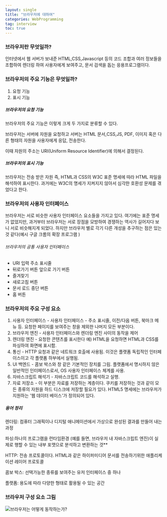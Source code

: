 ```yaml
---
layout: single
title: "브라우저에 대하여"
categories: WebProgramming 
tag: interview
toc: true
---
```


### 브라우저란 무엇일까?

인터넷에서 웹 서버가 보내준 HTML,CSS,Javascript 등의 코드 조합과  여러 정보들을 조합하여 렌더링 하여 사용자에게 보여주고, 문서 검색을 돕는 응용프로그램이다.



### 브라우저의 주요 기능은 무엇일까?

1. 요청 기능
2. 표시 기능

##### 브라우저의 요청 기능

브라우저의 주요 기능은 이렇게 크게 두 가지로 분류할 수 있다. 

브라우저는 서버에 자원을 요청하고 서버는 HTML 문서,CSS,JS, PDF, 이미지 혹은 다른 형태의 자원을 사용자에게 응답, 전송한다. 

이때 자원의 주소는 URI(Uniform Resource Identifier)에 의해서 결정된다.



##### 브라우저의 표시 기능

브라우저는 전송 받은 자원 즉, HTML과 CSS의 W3C 표준 명세에 따라 HTML 파일을 해석하여 표시한다.   과거에는 W3C의 명세가 지켜지지 않아서 심각한 호환성 문제를 겪었다고 한다.



### 브라우저의 사용자 인터페이스

브라우저는 서로 비슷한 사용자 인터페이스 요소들을 가지고 있다. 여기에는 표준 명세가 없었지만, 과거부터 브라우저는 서로 장점을 모방하여 경쟁하는 역사가 길어지다 보니 서로 비슷해지게 되었다. 하지만 브라우저 별로 각기 다른 개성을 추구하는 점은 있는 것 같다(예시 구글 크롬의 확장 프로그램 )



###### 브라우저의 공통 사용자 인터페이스

- URI 입력 주소 표시줄
- 뒤로가기 버튼 앞으로 가기 버튼
- 즐겨찾기
- 새로고침 버튼
- 문서 로드 중단 버튼
- 홈 버튼



### 브라우저의 주요 구성 요소

1. 사용자 인터페이스 - 사용자 인터페이스 - 주소 표시줄, 이전/다음 버튼, 북마크 메뉴 등. 요청한 페이지를 보여주는 창을 제외한 나머지 모든 부분이다.
2. 브라우저 엔진 - 사용자 인터페이스와 렌더링 엔진 사이의 동작을 제어
3. 렌더링 엔진 - 요청한 콘텐츠를 표시한다 예) HTML을 요청하면 HTML과 CSS를 파싱하여 화면에 표시함.
4. 통신 - HTTP 요청과 같은 네트워크 호출에 사용됨. 이것은 플랫폼 독립적인 인터페이스이고 각 플랫폼 하부에서 실행됨.
5. UI 백엔드 - 콤보 박스와 창 같은 기본적인 장치를 그림. 플랫폼에서 명시하지 않은 일반적인 인터페이스로서, OS 사용자 인터페이스 체계를 사용.
6. 자바스크립트 해석기 - 자바스크립트 코드를 해석하고 실행.
7. 자료 저장소 - 이 부분은 자료를 저장하는 계층이다. 쿠키를 저장하는 것과 같이 모든 종류의 자원을 하드 디스크에 저장할 필요가 있다. HTML5 명세에는 브라우저가 지원하는 '웹 데이터 베이스'가 정의되어 있다.

##### 용어 정리

렌더링: 컴퓨터 그래픽이나 디지털 애니메이션에서 가상으로 완성된 결과를 만들어 내는 과정

파싱:하나의 프로그램을 런타임환경 (예를 들면, 브라우저 내 자바스크립트 엔진)이 실제로 행할 수 있는 내부 포맷으로 분석하고 변환하는 것**

HTTP: 전송 프로토콜이다. HTML과 같은 하이퍼미디어 문서를 전송하기위한 애플리케이션 레이어 프로토콜

콤보 박스: 선택가능한 종류를 보여주는 유저 인터페이스 중 하나

플랫폼: 용도에 따라 다양한 형태로 활용될 수 있는 공간



### 브라우저 구성 요소 그림

![브라우저는 어떻게 동작하는가?](https://d2.naver.com/content/images/2015/06/helloworld-59361-1.png)
